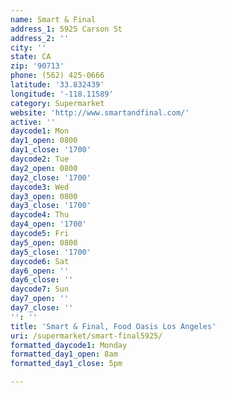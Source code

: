 ```yaml
---
name: Smart & Final
address_1: 5925 Carson St
address_2: ''
city: ''
state: CA
zip: '90713'
phone: (562) 425-0666
latitude: '33.832439'
longitude: '-118.11589'
category: Supermarket
website: 'http://www.smartandfinal.com/'
active: ''
daycode1: Mon
day1_open: 0800
day1_close: '1700'
daycode2: Tue
day2_open: 0800
day2_close: '1700'
daycode3: Wed
day3_open: 0800
day3_close: '1700'
daycode4: Thu
day4_open: '1700'
daycode5: Fri
day5_open: 0800
day5_close: '1700'
daycode6: Sat
day6_open: ''
day6_close: ''
daycode7: Sun
day7_open: ''
day7_close: ''
'': ''
title: 'Smart & Final, Food Oasis Los Angeles'
uri: /supermarket/smart-final5925/
formatted_daycode1: Monday
formatted_day1_open: 8am
formatted_day1_close: 5pm

---
```

